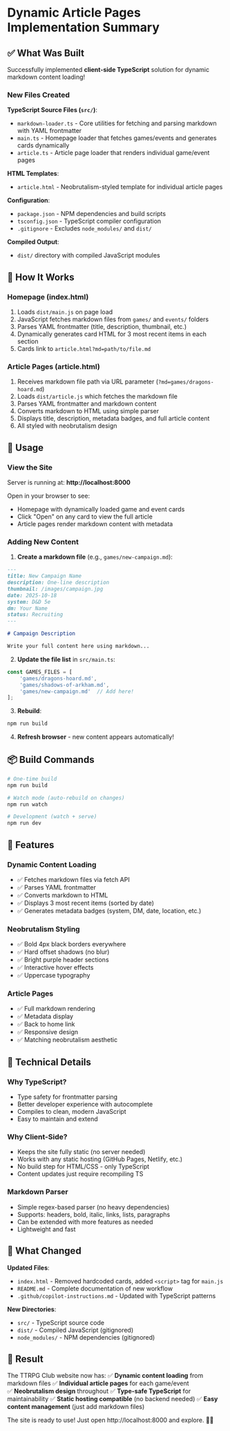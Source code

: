 # Dynamic Article Pages Implementation Summary

## ✅ What Was Built

Successfully implemented **client-side TypeScript** solution for dynamic markdown content loading!

### New Files Created

**TypeScript Source Files (`src/`)**:
- `markdown-loader.ts` - Core utilities for fetching and parsing markdown with YAML frontmatter
- `main.ts` - Homepage loader that fetches games/events and generates cards dynamically
- `article.ts` - Article page loader that renders individual game/event pages

**HTML Templates**:
- `article.html` - Neobrutalism-styled template for individual article pages

**Configuration**:
- `package.json` - NPM dependencies and build scripts
- `tsconfig.json` - TypeScript compiler configuration
- `.gitignore` - Excludes `node_modules/` and `dist/`

**Compiled Output**:
- `dist/` directory with compiled JavaScript modules

## 🎯 How It Works

### Homepage (index.html)
1. Loads `dist/main.js` on page load
2. JavaScript fetches markdown files from `games/` and `events/` folders
3. Parses YAML frontmatter (title, description, thumbnail, etc.)
4. Dynamically generates card HTML for 3 most recent items in each section
5. Cards link to `article.html?md=path/to/file.md`

### Article Pages (article.html)
1. Receives markdown file path via URL parameter (`?md=games/dragons-hoard.md`)
2. Loads `dist/article.js` which fetches the markdown file
3. Parses YAML frontmatter and markdown content
4. Converts markdown to HTML using simple parser
5. Displays title, description, metadata badges, and full article content
6. All styled with neobrutalism design

## 🚀 Usage

### View the Site
Server is running at: **http://localhost:8000**

Open in your browser to see:
- Homepage with dynamically loaded game and event cards
- Click "Open" on any card to view the full article
- Article pages render markdown content with metadata

### Adding New Content

1. **Create a markdown file** (e.g., `games/new-campaign.md`):
```markdown
---
title: New Campaign Name
description: One-line description  
thumbnail: /images/campaign.jpg
date: 2025-10-18
system: D&D 5e
dm: Your Name
status: Recruiting
---

# Campaign Description

Write your full content here using markdown...
```

2. **Update the file list** in `src/main.ts`:
```typescript
const GAMES_FILES = [
    'games/dragons-hoard.md',
    'games/shadows-of-arkham.md',
    'games/new-campaign.md'  // Add here!
];
```

3. **Rebuild**:
```bash
npm run build
```

4. **Refresh browser** - new content appears automatically!

## 📦 Build Commands

```bash
# One-time build
npm run build

# Watch mode (auto-rebuild on changes)
npm run watch

# Development (watch + serve)
npm run dev
```

## 🎨 Features

### Dynamic Content Loading
- ✅ Fetches markdown files via fetch API
- ✅ Parses YAML frontmatter
- ✅ Converts markdown to HTML
- ✅ Displays 3 most recent items (sorted by date)
- ✅ Generates metadata badges (system, DM, date, location, etc.)

### Neobrutalism Styling
- ✅ Bold 4px black borders everywhere
- ✅ Hard offset shadows (no blur)
- ✅ Bright purple header sections
- ✅ Interactive hover effects
- ✅ Uppercase typography

### Article Pages
- ✅ Full markdown rendering
- ✅ Metadata display
- ✅ Back to home link
- ✅ Responsive design
- ✅ Matching neobrutalism aesthetic

## 🔧 Technical Details

### Why TypeScript?
- Type safety for frontmatter parsing
- Better developer experience with autocomplete
- Compiles to clean, modern JavaScript
- Easy to maintain and extend

### Why Client-Side?
- Keeps the site fully static (no server needed)
- Works with any static hosting (GitHub Pages, Netlify, etc.)
- No build step for HTML/CSS - only TypeScript
- Content updates just require recompiling TS

### Markdown Parser
- Simple regex-based parser (no heavy dependencies)
- Supports: headers, bold, italic, links, lists, paragraphs
- Can be extended with more features as needed
- Lightweight and fast

## 📝 What Changed

**Updated Files**:
- `index.html` - Removed hardcoded cards, added `<script>` tag for `main.js`
- `README.md` - Complete documentation of new workflow
- `.github/copilot-instructions.md` - Updated with TypeScript patterns

**New Directories**:
- `src/` - TypeScript source code
- `dist/` - Compiled JavaScript (gitignored)
- `node_modules/` - NPM dependencies (gitignored)

## 🎉 Result

The TTRPG Club website now has:
✅ **Dynamic content loading** from markdown files
✅ **Individual article pages** for each game/event  
✅ **Neobrutalism design** throughout
✅ **Type-safe TypeScript** for maintainability
✅ **Static hosting compatible** (no backend needed)
✅ **Easy content management** (just add markdown files)

The site is ready to use! Just open http://localhost:8000 and explore. 🎲✨
